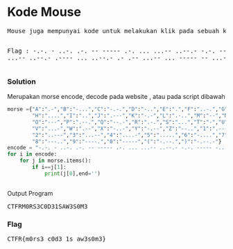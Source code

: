 <h1><b>Kode Mouse</b></h1>
<pre>
Mouse juga mempunyai kode untuk melakukan klik pada sebuah komputer, akan tetapi hal ini lah yang membuat komputer dapat bergerak, Tanpa mouse PC / Laptop kita tidak ada guna nya :). salah satunya coba decode ini, Flag Format nya harus tetap di ikuti ya!.

Flag : -.-. - ..-. .-. -- ----- .-. ... ...-- ..--.- -.-. ----- -.. ...-- ..--.- .---- ... ..--.- .- .-- ...-- ... ----- -- ...--
</pre>
<h3><b>Solution</b></h3>
<p>Merupakan morse encode, decode pada website <a href='https://morsedecoder.com/'></a>, atau pada script dibawah</p>

```python
morse ={"A":".-","B":"-...","C":"-.-.","D":"-..","E":".","F":"..-.","G":"--.",
        "H":"....","I":"..","J":".---","K":"-.-","L":".-..","M":"--","N":"-.",
        "O":"---","P":".--.","Q":"--.-","R":".-.","S":"...","T":"-","U":"..-",
        "V":"...-","W":".--","X":"-..-","Y":"-.--","Z":"--..","1":".----",
        "2":"..---","3":"...--","4":"....-","5":".....","6":"-....","7":"--...",
        "8":"---..","9":"----.","0":"-----","(":"-.--.",")":"-.--.-"}
encode = "-.-. - ..-. .-. -- ----- .-. ... ...-- ..--.- -.-. ----- -.. ...-- ..--.- .---- ... ..--.- .- .-- ...-- ... ----- -- ...--".split(' ')
for i in encode:
    for j in morse.items():
        if i==j[1]:
            print(j[0],end='')
    
```
<p>Output Program</p>
<pre>
CTFRM0RS3C0D31SAW3S0M3
</pre>
<h3><b>Flag</b></h3>
<pre>
CTFR{m0rs3_c0d3_1s_aw3s0m3}
</pre>

